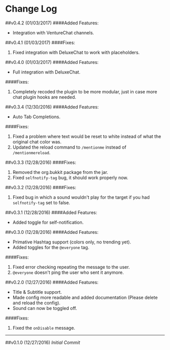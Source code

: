 Change Log
===

##v0.4.2 (01/03/2017)
####Added Features:
* Integration with VentureChat channels.

##v0.4.1 (01/03/2017)
####Fixes:
1. Fixed integration with DeluxeChat to work with placeholders.

##v0.4.0 (01/03/2017)
####Added Features:
* Full integration with DeluxeChat.

####Fixes:
1. Completely recoded the plugin to be more modular, just in case more chat plugin hooks are needed.

##v0.3.4 (12/30/2016)
####Added Features:
* Auto Tab Completions.

####Fixes:
1. Fixed a problem where text would be reset to white instead of what the original chat color was.
2. Updated the reload command to `/mentionme` instead of `/mentionmereload`.

##v0.3.3 (12/28/2016)
####Fixes:
1. Removed the org.bukkit package from the jar.
2. Fixed `selfnotify-tag` bug, it should work properly now.

##v0.3.2 (12/28/2016)
####Fixes:
1. Fixed bug in which a sound wouldn't play for the target if you had `selfnotify-tag` set to false.

##v0.3.1 (12/28/2016)
####Added Features:
* Added toggle for self-notification.

##v0.3.0 (12/28/2016)
####Added Features:
* Primative Hashtag support (colors only, no trending yet).
* Added toggles for the `@everyone` tag.

####Fixes:
1. Fixed error checking repeating the message to the user.
2. `@everyone` doesn't ping the user who sent it anymore.

##v0.2.0 (12/27/2016)
####Added Features:
* Title & Subtitle support.
* Made config more readable and added documentation (Please delete and reload the config).
* Sound can now be toggled off.

####Fixes:
1. Fixed the `onDisable` message.

---

##v0.1.0 (12/27/2016)
*Initial Commit*
